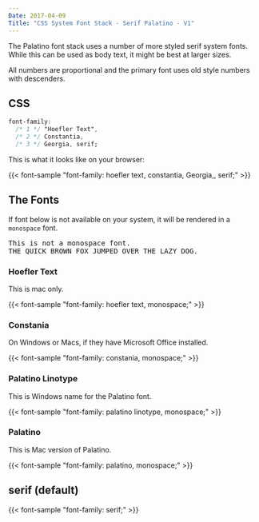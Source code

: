 ```yaml
---
Date: 2017-04-09
Title: "CSS System Font Stack - Serif Palatino - V1"
---
```


The Palatino font stack uses a number of more styled serif system fonts. While this can be used as body text, it might be best at larger sizes.

All numbers are proportional and the primary font uses old style numbers with descenders.

## CSS

```css
font-family:
  /* 1 */ "Hoefler Text",
  /* 2 */ Constantia,
  /* 3 */ Georgia, serif;
```
This is what it looks like on your browser:

{{< font-sample "font-family: hoefler text, constantia, Georgia,, serif;" >}}

## The Fonts

If font below is not available on your system, it will be rendered in a
`monospace` font.

<p class="sample" style="font-family: monospace;">
This is not a monospace font.<br>
THE QUICK BROWN FOX JUMPED OVER THE LAZY DOG.
</p>

### Hoefler Text

This is mac only.

{{< font-sample "font-family: hoefler text, monospace;" >}}

### Constania

On Windows or Macs, if they have Microsoft Office installed.

{{< font-sample "font-family: constania, monospace;" >}}

### Palatino Linotype

This is Windows name for the Palatino font.

{{< font-sample "font-family: palatino linotype, monospace;" >}}

### Palatino

This is Mac version of Palatino.

{{< font-sample "font-family: palatino, monospace;" >}}

## serif (default)

{{< font-sample "font-family: serif;" >}}
